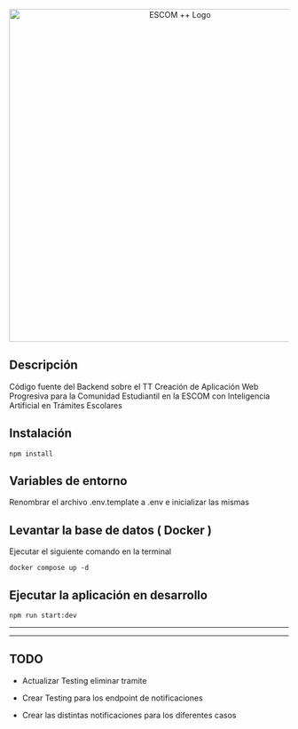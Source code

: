 <p align="center"><img src="https://lh3.googleusercontent.com/drive-viewer/AKGpihatFXLOhC78cbbjcUq68r3fJBDgbgSNE5OM1C8ZCHn2B0UFAMiR3ykJ9OLFNh0V8emKotjAnLlv5Xw9Z6PFgScN6eN9lQ=w950-h996" width="600" alt="ESCOM ++ Logo" /></p>

## Descripción

Código fuente del Backend sobre el TT Creación de Aplicación Web Progresiva para la Comunidad Estudiantil en la ESCOM con Inteligencia Artificial en Trámites Escolares

## Instalación

```
npm install
```

## Variables de entorno
Renombrar el archivo .env.template a .env e inicializar las mismas

## Levantar la base de datos ( Docker )
Ejecutar el siguiente comando en la terminal

```
docker compose up -d
```

## Ejecutar la aplicación en desarrollo

```
npm run start:dev
```

---
---

## TODO

- Actualizar Testing eliminar tramite

- Crear Testing para los endpoint de notificaciones

- Crear las distintas notificaciones para los diferentes casos